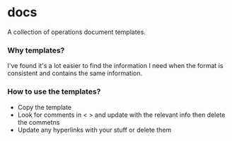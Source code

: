 # docs

A collection of operations document templates.

### Why templates?
I've found it's a lot easier to find the information I need when the format is consistent and contains the same information.

### How to use the templates?
* Copy the template
* Look for comments in < > and update with the relevant info then delete the commetns
* Update any hyperlinks with your stuff or delete them
